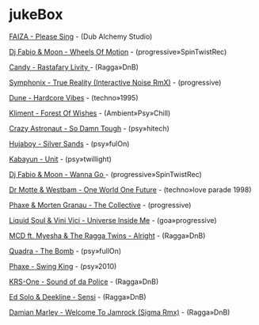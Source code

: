 

# jukeBox 
 
[FAIZA - Please Sing]( https://www.youtube.com/watch?v=wNsSQ_3_-0M) - (Dub Alchemy Studio)

[Dj Fabio & Moon - Wheels Of Motion]( https://www.youtube.com/watch?v=dybXYEodqUo) - (progressive»SpinTwistRec)

[Candy - Rastafary Livity ]( https://www.youtube.com/watch?v=IUpplT0iQDg) - (Ragga»DnB)

[Symphonix - True Reality (Interactive Noise RmX)]( https://www.youtube.com/watch?v=VC3qOz337to) - (progressive)

[Dune - Hardcore Vibes]( https://www.youtube.com/watch?v=oAlRtCyr0sQ) - (techno»1995)

[Kliment - Forest Of Wishes]( https://www.youtube.com/watch?v=hbUgBgCoERE) - (Ambient»Psy»Chill)

[Crazy Astronaut - So Damn Tough]( https://www.youtube.com/watch?v=A2Hn591oHmM) - (psy»hitech)

[Hujaboy - Silver Sands]( https://www.youtube.com/watch?v=ZUNVGP0btWQ) - (psy»fulOn)

[Kabayun - Unit]( https://www.youtube.com/watch?v=FaWvd4C0lB4) - (psy»twillight)

[Dj Fabio & Moon - Wanna Go ]( https://www.youtube.com/watch?v=IWcmNhyGelQ) - (progressive»SpinTwistRec)

[Dr Motte & Westbam - One World One Future]( https://www.youtube.com/watch?v=CDJ20spGymE) - (techno»love parade 1998)

[Phaxe & Morten Granau - The Collective]( https://www.youtube.com/watch?v=cd4vsOOD9Ck) - (progressive)

[Liquid Soul & Vini Vici - Universe Inside Me]( https://www.youtube.com/watch?v=yvBK1rSUzTc) - (goa»progressive)

[MCD ft. Myesha & The Ragga Twins - Alright]( https://www.youtube.com/watch?v=E3PPapUIcqE) - (Ragga»DnB) 

[Quadra - The Bomb]( https://www.youtube.com/watch?v=N7sLpyib_Zc) - (psy»fullOn)

[Phaxe - Swing King]( https://www.youtube.com/watch?v=9NM1X3VZIVE) - (psy»2010)

[KRS-One - Sound of da Police]( https://www.youtube.com/watch?v=LMmhkLlJF20) - (Ragga»DnB) 
 
[Ed Solo & Deekline - Sensi]( https://www.youtube.com/watch?v=WEbKVclFeuE) - (Ragga»DnB)
 
[Damian Marley - Welcome To Jamrock (Sigma Rmx)]( https://www.youtube.com/watch?v=cON3Rt60fxg) - (Ragga»DnB)
